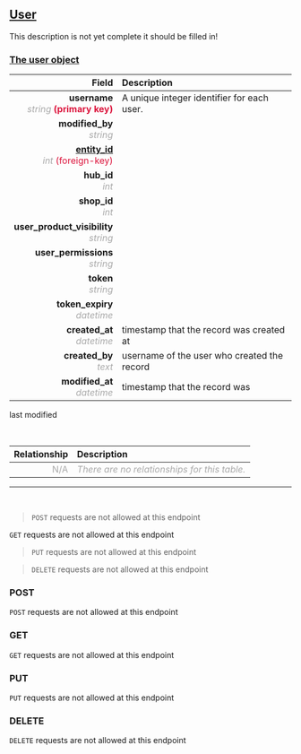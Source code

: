 ## <u>User</u>
This description is not yet complete it should be filled in!


### <u>The user object</u>

Field | Description
------:|:------------
__username__ <br><font color="DarkGray">_string_</font> <font color="Crimson">__(primary key)__</font> | A unique integer identifier for each user.
__modified_by__ <br><font color="DarkGray">_string_</font> <font color="Crimson"></font> |
__<a href="/#entity">entity_id</a>__ <br><font color="DarkGray">_int_</font> <font color="Crimson">(foreign-key)</font> |
__hub_id__ <br><font color="DarkGray">_int_</font> <font color="Crimson"></font> |
__shop_id__ <br><font color="DarkGray">_int_</font> <font color="Crimson"></font> |
__user_product_visibility__ <br><font color="DarkGray">_string_</font> <font color="Crimson"></font> |
__user_permissions__ <br><font color="DarkGray">_string_</font> <font color="Crimson"></font> |
__token__ <br><font color="DarkGray">_string_</font> <font color="Crimson"></font> |
__token_expiry__ <br><font color="DarkGray">_datetime_</font> <font color="Crimson"></font> |
__created_at__  <br><font color="DarkGray">_datetime_</font> | timestamp that the record was created at
__created_by__  <br><font color="DarkGray">_text_</font>| username of the user who created the record
__modified_at__ <br><font color="DarkGray">_datetime_</font>| timestamp that the record was
 last modified


<br>

Relationship | Description
-------------:|:------------
<font color="DarkGray">N/A</font> | <font color="DarkGray">_There are no relationships for this table._</font>

<hr>
<br>

> `POST` requests are not allowed at this endpoint

`GET` requests are not allowed at this endpoint

>`PUT` requests are not allowed at this endpoint

> `DELETE` requests are not allowed at this endpoint



### POST
`POST` requests are not allowed at this endpoint

 ### GET
`GET` requests are not allowed at this endpoint

### PUT
`PUT` requests are not allowed at this endpoint

### DELETE
`DELETE` requests are not allowed at this endpoint




